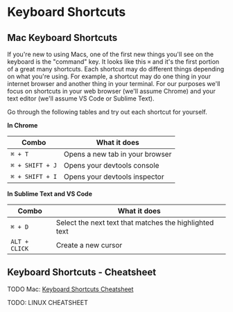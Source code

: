 # Keyboard Shortcuts

## Mac Keyboard Shortcuts

If you're new to using Macs, one of the first new things you'll see on the keyboard is the "command" key. It looks like this `⌘` and it's the first portion of a great many shortcuts. Each shortcut may do different things depending on what you're using. For example, a shortcut may do one thing in your internet browser and another thing in your terminal. For our purposes we'll focus on shortcuts in your web browser (we'll assume Chrome) and your text editor (we'll assume VS Code or Sublime Text).

Go through the following tables and try out each shortcut for yourself.

**In Chrome**

| Combo | What it does |
| -------- | ----------------------------------- |
| `⌘ + T` | Opens a new tab in your browser |
| `⌘ + SHIFT + J` | Opens your devtools console |
| `⌘ + SHIFT + I` | Opens your devtools inspector |


**In Sublime Text and VS Code**

| Combo | What it does |
| -------- | ----------------------------------- |
| `⌘ + D` | Select the next text that matches the highlighted text |
| `ALT + CLICK` | Create a new cursor |


## Keyboard Shortcuts - Cheatsheet

TODO Mac: [Keyboard Shortcuts Cheatsheet]()

TODO: LINUX CHEATSHEET
